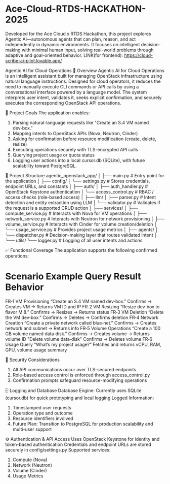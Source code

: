 # Ace-Cloud-RTDS-HACKATHON-2025

Developed for the Ace Cloud x RTDS Hackathon, this project explores Agentic AI—autonomous agents that can plan, reason, and act independently in dynamic environments. It focuses on intelligent decision-making with minimal human input, solving real-world problems through adaptive and goal-oriented behavior.
LINK(for frontend): https://cloud-scribe-ai-pilot.lovable.app/

Agentic AI for Cloud Operations
🧠 Overview
Agentic AI for Cloud Operations is an intelligent assistant built for managing OpenStack infrastructure using natural language instructions. Designed for cloud operators, it reduces the need to manually execute CLI commands or API calls by using a conversational interface powered by a language model. The system interprets user intent, validates it, seeks explicit confirmation, and securely executes the corresponding OpenStack API operations.

🎯 Project Goals
The application enables:
1. Parsing natural-language requests like "Create an S.4 VM named dev‑box."
2. Mapping intents to OpenStack APIs (Nova, Neutron, Cinder)
3. Asking for confirmation before resource modification (create, delete, resize)
4. Executing operations securely with TLS-encrypted API calls
5. Querying project usage or quota status
6. Logging user actions into a local cursor.db (SQLite), with future scalability toward PostgreSQL.

📂 Project Structure
agentic_openstack_app/
│
├── main.py                         # Entry point for the application
│
├── config/
│   └── settings.py                # Stores credentials, endpoint URLs, and constants
│
├── auth/
│   ├── auth_handler.py           # OpenStack Keystone authentication
│   └── access_control.py         # RBAC / access checks (role-based access)
│
├── llm/
│   ├── parser.py                 # Intent detection and entity extraction using LLM
│   └── validator.py              # Validates if the request is a supported CRUD action
│
├── services/
│   ├── compute_service.py        # Interacts with Nova for VM operations
│   ├── network_service.py        # Interacts with Neutron for network provisioning
│   ├── volume_service.py         # Interacts with Cinder for volume creation/deletion
│   └── usage_service.py          # Provides project usage metrics
│
├── agents/
│   └── dispatcher.py             # Decision-making layer that routes validated intent
│
└── utils/
    └── logger.py                 # Logging of all user intents and actions

✅ Functional Coverage
The application supports the following confirmed operations:

#	Scenario		Example Query					Result Behavior
FR‑1	VM Provisioning		“Create an S.4 VM named dev‑box.”		Confirms → Creates VM → Returns VM ID and IP
FR‑2	VM Resizing		“Resize dev‑box to flavor M.8.”			Confirms → Resizes → Returns status
FR‑3	VM Deletion		“Delete the VM dev‑box.”				Confirms → Deletes → Confirms deletion
FR‑4	Network Creation	“Create a private network called blue‑net.”	Confirms → Creates network and subnet → Returns info
FR‑5	Volume Operations	“Create a 100 GB volume named data‑disk.”	Confirms → Creates volume → Returns volume ID "Delete volume data‑disk" Confirms → Deletes volume
FR‑6	Usage Query		“What’s my project usage?”			Fetches and returns vCPU, RAM, GPU, volume usage summary

🔐 Security Considerations
1. All API communications occur over TLS-secured endpoints
2. Role-based access control is enforced through access_control.py
3. Confirmation prompts safeguard resource-modifying operations

🗄️ Logging and Database
Database Engine: Currently uses SQLite (cursor.db) for quick prototyping and local logging
Logged Information:
1. Timestamped user requests
2. Operation type and outcome
3. Resource identifiers involved
4. Future Plan: Transition to PostgreSQL for production scalability and multi-user support

⚙️ Authentication & API Access
Uses OpenStack Keystone for identity and token-based authentication
Credentials and endpoint URLs are stored securely in config/settings.py
Supported services:
1. Compute (Nova)
2. Network (Neutron)
3. Volume (Cinder)
4. Usage Metrics




